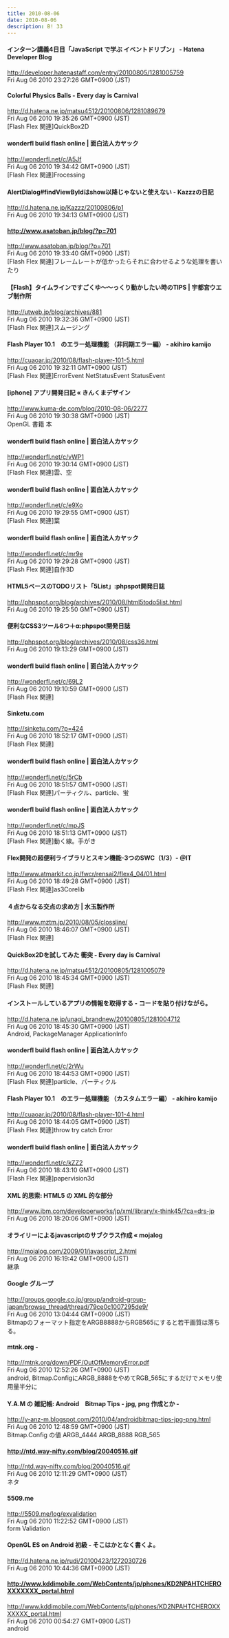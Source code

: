 ```yaml
---
title: 2010-08-06
date: 2010-08-06
description: B! 33
---
```


#### インターン講義4日目「JavaScript で学ぶ イベントドリブン」 - Hatena Developer Blog
http://developer.hatenastaff.com/entry/20100805/1281005759<br>
Fri Aug 06 2010 23:27:26 GMT+0900 (JST)<br>


####  Colorful Physics Balls - Every day is Carnival
http://d.hatena.ne.jp/matsu4512/20100806/1281089679<br>
Fri Aug 06 2010 19:35:26 GMT+0900 (JST)<br>
[Flash Flex 関連]QuickBox2D


#### wonderfl build flash online | 面白法人カヤック
http://wonderfl.net/c/A5Jf<br>
Fri Aug 06 2010 19:34:42 GMT+0900 (JST)<br>
[Flash Flex 関連]Frocessing


#### AlertDialog#findViewByIdはshow以降じゃないと使えない  - Kazzzの日記
http://d.hatena.ne.jp/Kazzz/20100806/p1<br>
Fri Aug 06 2010 19:34:13 GMT+0900 (JST)<br>


#### http://www.asatoban.jp/blog/?p=701
http://www.asatoban.jp/blog/?p=701<br>
Fri Aug 06 2010 19:33:40 GMT+0900 (JST)<br>
[Flash Flex 関連]フレームレートが低かったらそれに合わせるような処理を書いたり


#### 			   【Flash】タイムラインですごくゆ〜〜っくり動かしたい時のTIPS | 宇都宮ウエブ制作所 		
http://utweb.jp/blog/archives/881<br>
Fri Aug 06 2010 19:32:36 GMT+0900 (JST)<br>
[Flash Flex 関連]スムージング


#### Flash Player 10.1　のエラー処理機能 （非同期エラー編） - akihiro kamijo
http://cuaoar.jp/2010/08/flash-player-101-5.html<br>
Fri Aug 06 2010 19:32:11 GMT+0900 (JST)<br>
[Flash Flex 関連]ErrorEvent NetStatusEvent StatusEvent


#### [iphone] アプリ開発日記 « きんくまデザイン
http://www.kuma-de.com/blog/2010-08-06/2277<br>
Fri Aug 06 2010 19:30:38 GMT+0900 (JST)<br>
OpenGL 書籍 本


#### wonderfl build flash online | 面白法人カヤック
http://wonderfl.net/c/vWP1<br>
Fri Aug 06 2010 19:30:14 GMT+0900 (JST)<br>
[Flash Flex 関連]雲、空


#### wonderfl build flash online | 面白法人カヤック
http://wonderfl.net/c/e9Xo<br>
Fri Aug 06 2010 19:29:55 GMT+0900 (JST)<br>
[Flash Flex 関連]葉


#### wonderfl build flash online | 面白法人カヤック
http://wonderfl.net/c/mr9e<br>
Fri Aug 06 2010 19:29:28 GMT+0900 (JST)<br>
[Flash Flex 関連]自作3D


#### HTML5ベースのTODOリスト「5List」:phpspot開発日誌
http://phpspot.org/blog/archives/2010/08/html5todo5list.html<br>
Fri Aug 06 2010 19:25:50 GMT+0900 (JST)<br>


#### 便利なCSS3ツール6つ＋α:phpspot開発日誌
http://phpspot.org/blog/archives/2010/08/css36.html<br>
Fri Aug 06 2010 19:13:29 GMT+0900 (JST)<br>


#### wonderfl build flash online | 面白法人カヤック
http://wonderfl.net/c/69L2<br>
Fri Aug 06 2010 19:10:59 GMT+0900 (JST)<br>
[Flash Flex 関連]


#### Sinketu.com
http://sinketu.com/?p=424<br>
Fri Aug 06 2010 18:52:17 GMT+0900 (JST)<br>
[Flash Flex 関連]


#### wonderfl build flash online | 面白法人カヤック
http://wonderfl.net/c/5rCb<br>
Fri Aug 06 2010 18:51:57 GMT+0900 (JST)<br>
[Flash Flex 関連]パーティクル、particle、蛍


#### wonderfl build flash online | 面白法人カヤック
http://wonderfl.net/c/mpJS<br>
Fri Aug 06 2010 18:51:13 GMT+0900 (JST)<br>
[Flash Flex 関連]動く線。手がき


#### Flex開発の超便利ライブラリとスキン機能-3つのSWC（1/3）- ＠IT
http://www.atmarkit.co.jp/fwcr/rensai2/flex4_04/01.html<br>
Fri Aug 06 2010 18:49:28 GMT+0900 (JST)<br>
[Flash Flex 関連]as3Corelib


#### ４点からなる交点の求め方 | 水玉製作所
http://www.mztm.jp/2010/08/05/clossline/<br>
Fri Aug 06 2010 18:46:07 GMT+0900 (JST)<br>
[Flash Flex 関連]


#### QuickBox2Dを試してみた 衝突 - Every day is Carnival
http://d.hatena.ne.jp/matsu4512/20100805/1281005079<br>
Fri Aug 06 2010 18:45:34 GMT+0900 (JST)<br>
[Flash Flex 関連]


####  インストールしているアプリの情報を取得する - コードを貼り付けながら。
http://d.hatena.ne.jp/unagi_brandnew/20100805/1281004712<br>
Fri Aug 06 2010 18:45:30 GMT+0900 (JST)<br>
Android, PackageManager ApplicationInfo


#### wonderfl build flash online | 面白法人カヤック
http://wonderfl.net/c/2rWu<br>
Fri Aug 06 2010 18:44:53 GMT+0900 (JST)<br>
[Flash Flex 関連]particle、パーティクル


#### Flash Player 10.1　のエラー処理機能 （カスタムエラー編） - akihiro kamijo
http://cuaoar.jp/2010/08/flash-player-101-4.html<br>
Fri Aug 06 2010 18:44:05 GMT+0900 (JST)<br>
[Flash Flex 関連]throw try catch Error


#### wonderfl build flash online | 面白法人カヤック
http://wonderfl.net/c/kZZ2<br>
Fri Aug 06 2010 18:43:10 GMT+0900 (JST)<br>
[Flash Flex 関連]papervision3d


#### XML 的思索: HTML5 の XML 的な部分
http://www.ibm.com/developerworks/jp/xml/library/x-think45/?ca=drs-jp<br>
Fri Aug 06 2010 18:20:06 GMT+0900 (JST)<br>


#### オライリーによるjavascriptのサブクラス作成 « mojalog
http://mojalog.com/2009/01/javascript_2.html<br>
Fri Aug 06 2010 16:19:42 GMT+0900 (JST)<br>
継承


#### Google グループ
http://groups.google.co.jp/group/android-group-japan/browse_thread/thread/79ce0c1007295de9/<br>
Fri Aug 06 2010 13:04:44 GMT+0900 (JST)<br>
Bitmapのフォーマット指定をARGB8888からRGB565にすると若干画質は落ちる。


#### mtnk.org - 
http://mtnk.org/down/PDF/OutOfMemoryError.pdf<br>
Fri Aug 06 2010 12:52:26 GMT+0900 (JST)<br>
android, Bitmap.ConfigにARGB_8888をやめてRGB_565にするだけでメモリ使用量半分に


#### Y.A.M の 雑記帳: Android　Bitmap Tips - jpg, png 作成とか -
http://y-anz-m.blogspot.com/2010/04/androidbitmap-tips-jpg-png.html<br>
Fri Aug 06 2010 12:48:59 GMT+0900 (JST)<br>
Bitmap.Config の値 ARGB_4444 ARGB_8888 RGB_565


#### http://ntd.way-nifty.com/blog/20040516.gif
http://ntd.way-nifty.com/blog/20040516.gif<br>
Fri Aug 06 2010 12:11:29 GMT+0900 (JST)<br>
ネタ


#### 5509.me
http://5509.me/log/exvalidation<br>
Fri Aug 06 2010 11:22:52 GMT+0900 (JST)<br>
form Validation


####  OpenGL ES on Android 初級 - そこはかとなく書くよ。
http://d.hatena.ne.jp/rudi/20100423/1272030726<br>
Fri Aug 06 2010 10:44:36 GMT+0900 (JST)<br>


#### http://www.kddimobile.com/WebContents/jp/phones/KD2NPAHTCHEROXXXXXXX_portal.html
http://www.kddimobile.com/WebContents/jp/phones/KD2NPAHTCHEROXXXXXXX_portal.html<br>
Fri Aug 06 2010 00:54:27 GMT+0900 (JST)<br>
android


